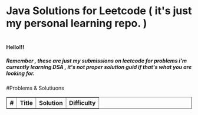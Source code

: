 <h1>Java Solutions for Leetcode ( it's just my personal learning repo. )<h1>   
<h4>Hello!!!</h4>
<h5>Remember , these are just my submissions on leetcode for problems i'm currently learning DSA , it's not proper solution guid if that's what you are looking for.</h5>
   
#Problems & Solutiuons 

<table border="1" style="width="100",hight="100"">
<tr>
<th>#</th>
<th>Title</th>
<th>Solution</th>
<th>Difficulty</th>
</tr>
